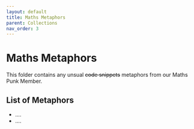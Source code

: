 ```yaml
---
layout: default
title: Maths Metaphors
parent: Collections
nav_order: 3
---
```

# Maths Metaphors

This folder contains any unsual ~~code snippets~~ metaphors from our Maths Punk Member.

## List of Metaphors
- ....
- ....